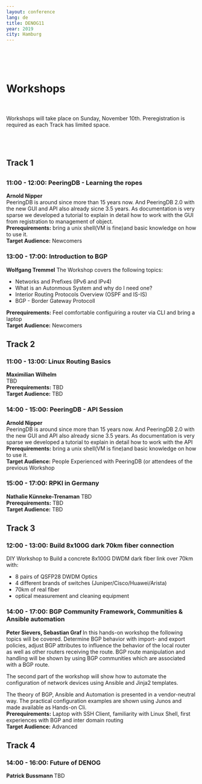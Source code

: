 ```yaml
---
layout: conference
lang: de
title: DENOG11
year: 2019
city: Hamburg
---
```

<br/>
<br/>
<br/>
<h1> Workshops </h1>
<br/>
<br/>
Workshops will take place on </b>Sunday, November 10th</b>. Preregistration is required as each Track has limited space.
<br/>
<br/>
<br/>
<br/>
<h2> Track 1 <h2>
<h3>11:00 - 12:00: PeeringDB - Learning the ropes</h3>
<b>Arnold Nipper</b><br>
PeeringDB is around since more than 15 years now. And PeeringDB 2.0 with
the new GUI and API also already sicne 3.5 years. As documentation is
very sparse we developed a tutorial to explain in detail how to work
with the GUI from registration to management of object.<br>
<b>Prerequirements:</b> bring a unix shell(VM is fine)and basic knowledge on how to use it.<br>
<b>Target Audience:</b> Newcomers
<h3>13:00 - 17:00: Introduction to BGP</h3>
<b>Wolfgang Tremmel</b>
The Workshop covers the following topics:
<ul>
<li>Networks and Prefixes (IPv6 and IPv4)</li>
<li>What is an Autonmous System and why do I need one?</li>
<li>Interior Routing Protocols Overview (OSPF and IS-IS)</li>
<li>BGP - Border Gateway Protocoll</li>
</ul>
<b>Prerequirements:</b> Feel comfortable configuiring a router via CLI and bring a laptop<br>
<b>Target Audience:</b> Newcomers
<br/>
<h2> Track 2 </h2>
<h3>11:00 - 13:00: Linux Routing Basics</h3>
<b>Maximilian Wilhelm</b><br>
TBD<br>
<b>Prerequirements:</b> TBD <br>
<b>Target Audience:</b> TBD <br>
<h3>14:00 - 15:00: PeeringDB - API Session</h3>
<b>Arnold Nipper</b><br>
PeeringDB is around since more than 15 years now. And PeeringDB 2.0 with
the new GUI and API also already sicne 3.5 years. As documentation is
very sparse we developed a tutorial to explain in detail how to work
with the API<br>
<b>Prerequirements:</b> bring a unix shell(VM is fine)and basic knowledge on how to use it.<br>
<b>Target Audience:</b> People Experienced with PeeringDB (or attendees of the previous Workshop
<h3>15:00 - 17:00: RPKI in Germany</h3>
<b>Nathalie K&uuml;nneke-Trenaman</b>
TBD<br>
<b>Prerequirements:</b> TBD <br>
<b>Target Audience:</b> TBD <br>
<h2> Track 3 </h3>
<h3> 12:00 - 13:00: Build 8x100G dark 70km fiber connection </h3>
DIY Workshop to Build a concrete 8x100G DWDM dark fiber link over 70km with:
<ul>
<li> 8 pairs of QSFP28 DWDM Optics </li>
<li> 4 different brands of switches (Juniper/Cisco/Huawei/Arista)</li>
<li> 70km of real fiber </li>
<li> optical measurement and cleaning equipment </li>
</ul>
<h3> 14:00 - 17:00: BGP Community Framework, Communities & Ansible automation</h3>
<b> Peter Sievers, Sebastian Graf </b>
In this hands-on workshop the following topics will be covered.
Determine BGP behavior with import- and export policies,
adjust BGP attributes to influence the behavior of the local router
as well as other routers receiving the route.
BGP route manipulation and handling will be shown by using
BGP communities which are associated with a BGP route.

The second part of the workshop will show how to automate the
configuration of network devices using Ansible and Jinja2 templates.

The theory of BGP, Ansible and Automation is presented in a
vendor-neutral way.
The practical configuration examples are shown using Junos
and made available as Hands-on Cli.<br>
<b>Prerequirements:</b> Laptop with SSH Client, familiarity with Linux Shell, first experiences with BGP and inter domain routing<br/>
<b>Target Audience:</b> Advanced
<h2> Track 4 </h2>
<h3> 14:00 - 16:00: Future of DENOG </h3>
<b> Patrick Bussmann </b>
TBD

